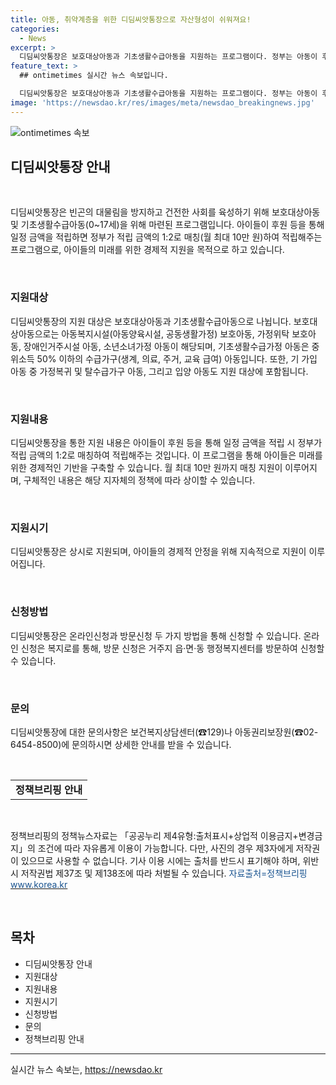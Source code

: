 ```yaml
---
title: 아동, 취약계층을 위한 디딤씨앗통장으로 자산형성이 쉬워져요!
categories:
  - News
excerpt: >
  디딤씨앗통장은 보호대상아동과 기초생활수급아동을 지원하는 프로그램이다. 정부는 아동이 후원 등을 통해 적립한 금액을 1:2로 매칭하여 적립금을 지원한다. 프로그램은 지원대상, 내용, 지원시기, 신청방법에 대한 상세한 내용을 안내하고 있다. 필요한 경우 온라인 또는 방문 신청이 가능하며, 관련 문의는 보건복지상담센터나 아동권리보장원에 할 수 있다. (150자)
feature_text: >
  ## ontimetimes 실시간 뉴스 속보입니다.

  디딤씨앗통장은 보호대상아동과 기초생활수급아동을 지원하는 프로그램이다. 정부는 아동이 후원 등을 통해 적립한 금액을 1:2로 매칭하여 적립금을 지원한다. 프로그램은 지원대상, 내용, 지원시기, 신청방법에 대한 상세한 내용을 안내하고 있다. 필요한 경우 온라인 또는 방문 신청이 가능하며, 관련 문의는 보건복지상담센터나 아동권리보장원에 할 수 있다. (150자)
image: 'https://newsdao.kr/res/images/meta/newsdao_breakingnews.jpg'
---
```


<p><img src="https://newsdao.kr/res/images/meta/newsdao_breakingnews.jpg" alt="ontimetimes 속보" /></p>

<h2 data-ke-size="size26">디딤씨앗통장 안내</h2>

<p data-ke-size="size16">&nbsp;</p>

<p data-ke-size="size16">디딤씨앗통장은 빈곤의 대물림을 방지하고 건전한 사회를 육성하기 위해 보호대상아동 및 기초생활수급아동(0~17세)을 위해 마련된 프로그램입니다. 아이들이 후원 등을 통해 일정 금액을 적립하면 정부가 적립 금액의 1:2로 매칭(월 최대 10만 원)하여 적립해주는 프로그램으로, 아이들의 미래를 위한 경제적 지원을 목적으로 하고 있습니다.</p>

<p data-ke-size="size16">&nbsp;</p>

<h3>지원대상</h3>

<p data-ke-size="size16">디딤씨앗통장의 지원 대상은 보호대상아동과 기초생활수급아동으로 나뉩니다. 보호대상아동으로는 아동복지시설(아동양육시설, 공동생활가정) 보호아동, 가정위탁 보호아동, 장애인거주시설 아동, 소년소녀가정 아동이 해당되며, 기초생활수급가정 아동은 중위소득 50% 이하의 수급가구(생계, 의료, 주거, 교육 급여) 아동입니다. 또한, 기 가입 아동 중 가정복귀 및 탈수급가구 아동, 그리고 입양 아동도 지원 대상에 포함됩니다.</p>

<p data-ke-size="size16">&nbsp;</p>

<h3>지원내용</h3>

<p data-ke-size="size16">디딤씨앗통장을 통한 지원 내용은 아이들이 후원 등을 통해 일정 금액을 적립 시 정부가 적립 금액의 1:2로 매칭하여 적립해주는 것입니다. 이 프로그램을 통해 아이들은 미래를 위한 경제적인 기반을 구축할 수 있습니다. 월 최대 10만 원까지 매칭 지원이 이루어지며, 구체적인 내용은 해당 지자체의 정책에 따라 상이할 수 있습니다. </p>

<p data-ke-size="size16">&nbsp;</p>

<h3>지원시기</h3>

<p data-ke-size="size16">디딤씨앗통장은 상시로 지원되며, 아이들의 경제적 안정을 위해 지속적으로 지원이 이루어집니다. </p>

<p data-ke-size="size16">&nbsp;</p>

<h3>신청방법</h3>

<p data-ke-size="size16">디딤씨앗통장은 온라인신청과 방문신청 두 가지 방법을 통해 신청할 수 있습니다. 온라인 신청은 복지로를 통해, 방문 신청은 거주지 읍·면·동 행정복지센터를 방문하여 신청할 수 있습니다. </p>

<p data-ke-size="size16">&nbsp;</p>

<h3>문의</h3>

<p data-ke-size="size16">디딤씨앗통장에 대한 문의사항은 보건복지상담센터(☎129)나 아동권리보장원(☎02-6454-8500)에 문의하시면 상세한 안내를 받을 수 있습니다. </p>

<p data-ke-size="size16">&nbsp;</p>

<table>
    <tbody>
        <tr>
            <td style="text-align: center; height: 17px;"><b>정책브리핑 안내</b></td>
        </tr>
    </tbody>
</table>

<p data-ke-size="size16">&nbsp;</p>

<p data-ke-size="size16">정책브리핑의 정책뉴스자료는 「공공누리 제4유형:출처표시+상업적 이용금지+변경금지」의 조건에 따라 자유롭게 이용이 가능합니다. 다만, 사진의 경우 제3자에게 저작권이 있으므로 사용할 수 없습니다. 기사 이용 시에는 출처를 반드시 표기해야 하며, 위반 시 저작권법 제37조 및 제138조에 따라 처벌될 수 있습니다. <span style="color: #1a5490;">자료출처=정책브리핑</span> <a href="https://www.korea.kr" target="_blank"><span style="color: #1a5490;">www.korea.kr</span></a></p>

<p data-ke-size="size16">&nbsp;</p>

<h2 data-ke-size="size26">목차</h2>

<ul>
    <li>디딤씨앗통장 안내</li>
    <li>지원대상</li>
    <li>지원내용</li>
    <li>지원시기</li>
    <li>신청방법</li>
    <li>문의</li>
    <li>정책브리핑 안내</li>
</ul>

<p><hr></p>
실시간 뉴스 속보는, <a href="https://newsdao.kr" rel="dofollow">https://newsdao.kr</a>



